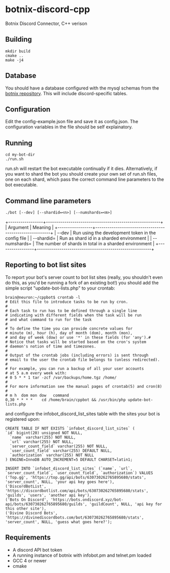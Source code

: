 # botnix-discord-cpp
Botnix Discord Connector, C++ verison

## Building

    mkdir build
    cmake ..
    make -j4

## Database

You should have a database configured with the mysql schemas from the [botnix repository](https://github.com/braindigitalis/botnix). This will include discord-specific tables.

## Configuration

Edit the config-example.json file and save it as config.json. The configuration variables in the file should be self explainatory.

## Running

    cd my-bot-dir
    ./run.sh

run.sh will restart the bot executable continually if it dies. Alternatively, if you want to shard the bot you should create your own set of run.sh files, one on each shard, which pass the correct command line parameters to the bot executable.

## Command line parameters

    ./bot [--dev] [--shardid=<n>] [--numshards=<m>]

+-----------------+--------------------------------------------------------+
| Argument        | Meaning                                                |
+-----------------+--------------------------------------------------------+
| --dev           | Run using the development token in the config file     |
| --shardid=<n>   | Run as shard id <n> in a sharded environment           |
| --numshards=<n> | The number of shards in total in a sharded environment | 
+-----------------+--------------------------------------------------------+

## Reporting to bot list sites

To report your bot's server count to bot list sites (really, you shouldn't even do this, as you'd be running a fork of an existing bot!) you should add the simple script "update-bot-lists.php" to your crontab:

    brain@neuron:~/cppbot$ crontab -l
    # Edit this file to introduce tasks to be run by cron.
    # 
    # Each task to run has to be defined through a single line
    # indicating with different fields when the task will be run
    # and what command to run for the task
    # 
    # To define the time you can provide concrete values for
    # minute (m), hour (h), day of month (dom), month (mon),
    # and day of week (dow) or use '*' in these fields (for 'any').# 
    # Notice that tasks will be started based on the cron's system
    # daemon's notion of time and timezones.
    # 
    # Output of the crontab jobs (including errors) is sent through
    # email to the user the crontab file belongs to (unless redirected).
    # 
    # For example, you can run a backup of all your user accounts
    # at 5 a.m every week with:
    # 0 5 * * 1 tar -zcf /var/backups/home.tgz /home/
    # 
    # For more information see the manual pages of crontab(5) and cron(8)
    # 
    # m h  dom mon dow   command
    0,30 * * * *    cd /home/brain/cppbot && /usr/bin/php update-bot-lists.php
    
and configure the infobot_discord_list_sites table with the sites your bot is registered upon:

    CREATE TABLE IF NOT EXISTS `infobot_discord_list_sites` (
    `id` bigint(20) unsigned NOT NULL,
      `name` varchar(255) NOT NULL,
      `url` varchar(255) NOT NULL,
      `server_count_field` varchar(255) NOT NULL,
      `user_count_field` varchar(255) DEFAULT NULL,
      `authorization` varchar(255) NOT NULL
    ) ENGINE=InnoDB AUTO_INCREMENT=5 DEFAULT CHARSET=latin1;
    
    INSERT INTO `infobot_discord_list_sites` (`name`, `url`, `server_count_field`, `user_count_field`, `authorization`) VALUES
    ('Top.gg', 'https://top.gg/api/bots/630730262765895680/stats', 'server_count', NULL, 'your api key goes here'),
    ('DiscordBotList', 'https://discordbotlist.com/api/bots/630730262765895680/stats', 'guilds', 'users', 'another api key'),
    ('Bots On Discord', 'https://bots.ondiscord.xyz/bot-api/bots/630730262765895680/guilds', 'guildCount', NULL, 'api key for this other site'),
    ('Divine Discord Bots', 'https://divinediscordbots.com/bot/630730262765895680/stats', 'server_count', NULL, 'guess what goes here?');

## Requirements

* A discord API bot token
* A running instance of botnix with infobot.pm and telnet.pm loaded
* GCC 4 or newer
* cmake
